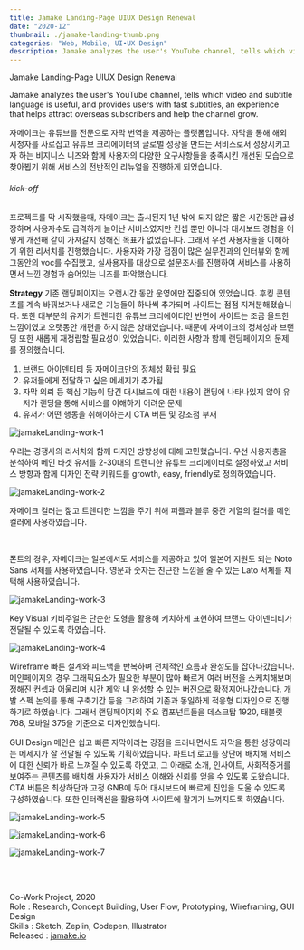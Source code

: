 ```yaml
---
title: Jamake Landing-Page UIUX Design Renewal
date: "2020-12"
thumbnail: ./jamake-landing-thumb.png
categories: "Web, Mobile, UI∙UX Design"
description: Jamake analyzes the user's YouTube channel, tells which video and subtitle language is useful, and provides users with fast subtitles, an experience that helps attract overseas subscribers and help the channel grow.
---
```


<div class="project-cover">
    <img src="https://drive.google.com/uc?export=view&id=1RtLIjFtUK5rza6uQiNGKWxijkRh3yNlM" alt="">
</div> <!-- // section cover -->

<div class="intro">
    <div class="title">Jamake Landing-Page UIUX Design Renewal</div>
    <div>
        <p class="en">Jamake analyzes the user's YouTube channel, tells which video and subtitle language is useful, and provides users with fast subtitles, an experience that helps attract overseas subscribers and help the channel grow.</p>
        <p class="ko">자메이크는 유튜브를 전문으로 자막 번역을 제공하는 플랫폼입니다. 자막을 통해 해외 시청자를 사로잡고 유튜브 크리에이터의 글로벌 성장을 만드는 서비스로서 성장시키고자 하는 비지니스 니즈와 함께 사용자의 다양한 요구사항들을 충족시킨 개선된 모습으로 찾아뵙기 위해 서비스의 전반적인 리뉴얼을 진행하게 되었습니다.</p>
    </div>
</div><!-- // section intro -->


<div class="context">
    <div></div>
    <div>
        <h6>kick-off</h6>
         <p>프로젝트를 막 시작했을때, 자메이크는 출시된지 1년 밖에 되지 않은 짧은 시간동안 급성장하며 사용자수도 급격하게 늘어난 서비스였지만 컨셉 뿐만 아니라 대시보드 경험을 어떻게 개선해 같이 가져갈지 정해진 목표가 없었습니다. 그래서 우선 사용자들을 이해하기 위한 리서치를 진행했습니다. 사용자와 가장 접점이 많은 실무진과의 인터뷰와 함께 그동안의 voc를 수집했고, 실사용자를 대상으로 설문조사를 진행하여 서비스를 사용하면서 느낀 경험과 숨어있는 니즈를 파악했습니다.</p>
    </div>
</div>

**Strategy**
기존 랜딩페이지는 오랜시간 동안 운영에만 집중되어 있었습니다. 후킹 콘텐츠를 계속 바꿔보거나 새로운 기능들이 하나씩 추가되며 사이트는 점점 지저분해졌습니다. 또한 대부분의 유저가 트렌디한 유튜브 크리에이터인 반면에 사이트는 조금 올드한 느낌이였고 오랫동안 개편을 하지 않은 상태였습니다. 때문에 자메이크의 정체성과 브랜딩 또한 새롭게 재정립할 필요성이 있었습니다.
이러한 사항과 함께 랜딩페이지의 문제를 정의했습니다.
1. 브랜드 아이덴티티 등 자메이크만의 정체성 확립 필요
2. 유저들에게 전달하고 싶은 메세지가 추가됨
3. 자막 의뢰 등 핵심 기능이 담긴 대시보드에 대한 내용이 랜딩에 나타나있지 않아 유저가 랜딩을 통해 서비스를 이해하기 어려운 문제
4. 유저가 어떤 행동을 취해야하는지 CTA 버튼 및 강조점 부재


![jamakeLanding-work-1](https://drive.google.com/uc?export=view&id=1mjTNcVzAVmBZIOSnyciuXv6J11Hri99G)


우리는 경쟁사의 리서치와 함께 디자인 방향성에 대해 고민했습니다. 우선 사용자층을 분석하여 메인 타겟 유저를 2-30대의 트렌디한 유튜브 크리에이터로 설정하였고 서비스 방향과 함께 디자인 전략 키워드를 growth, easy, friendly로 정의하였습니다.


![jamakeLanding-work-2](https://drive.google.com/uc?export=view&id=1B6wS4Hi7iWqonEAfWS8ifOBXV-8WeNTC)

자메이크 컬러는 젊고 트렌디한 느낌을 주기 위해 퍼플과 블루 중간 계열의 컬러를 메인컬러에 사용하였습니다.</p> <br> <p>폰트의 경우, 자메이크는 일본에서도 서비스를 제공하고 있어 일본어 지원도 되는 Noto Sans 서체를 사용하였습니다. 영문과 숫자는 친근한 느낌을 줄 수 있는 Lato 서체를 채택해 사용하였습니다.

![jamakeLanding-work-3](https://drive.google.com/uc?export=view&id=1aPv_Bo7TRg2gLEf1HZesmYiMYxQUDzp6)

Key Visual
키비주얼은 단순한 도형을 활용해 키치하게 표현하여 브랜드 아이덴티티가 전달될 수 있도록 하였습니다.


![jamakeLanding-work-4](https://drive.google.com/uc?export=view&id=1tq8jJgWaDgF8ZQ4chbk_zcw1auCwDha1)

Wireframe
빠른 설계와 피드백을 반복하며 전체적인 흐름과 완성도를 잡아나갔습니다. 메인페이지의 경우 그래픽요소가 필요한 부분이 많아 빠르게 여러 버전을 스케치해보며 정해진 컨셉과 어울리며 시간 제약 내 완성할 수 있는 버전으로 확정지어나갔습니다.
개발 스펙 논의를 통해 구축기간 등을 고려하여 기존과 동일하게 적응형 디자인으로 진행하기로 하였습니다. 그래서 랜딩페이지의 주요 컴포넌트들을 데스크탑 1920, 태블릿 768, 모바일 375을 기준으로 디자인했습니다.

GUI Design
메인은 쉽고 빠른 자막이라는 강점을 드러내면서도 자막을 통한 성장이라는 메세지가 잘 전달될 수 있도록 기획하였습니다. 파트너 로고를 상단에 배치해 서비스에 대한 신뢰가 바로 느껴질 수 있도록 하였고, 그 아래로 소개, 인사이트, 사회적증거를 보여주는 콘텐츠를 배치해 사용자가 서비스 이해와 신뢰를 얻을 수 있도록 도왔습니다. CTA 버튼은 최상하단과 고정 GNB에 두어 대시보드에 빠르게 진입을 도울 수 있도록 구성하였습니다. 또한 인터랙션을 활용하여 사이트에 활기가 느껴지도록 하였습니다.

![jamakeLanding-work-5](https://drive.google.com/uc?export=view&id=13eDclY25YKlKydemAXsNUlFjVUMVS3l7)

![jamakeLanding-work-6](https://drive.google.com/uc?export=view&id=1Hra-zhUFaYqW_MxQMEgjGwdKbqQ8wh3-)

![jamakeLanding-work-7](https://drive.google.com/uc?export=view&id=1wU7T7qyNX6fE69DdR9uKTcqnyj1-BR9F)

<br/>
<br/>

Co-Work Project, 2020<br>
Role : Research, Concept Building, User Flow, Prototyping, Wireframing, GUI Design<br>
Skills : Sketch, Zeplin, Codepen, Illustrator<br>
Released : [jamake.io](https://jamake.io)